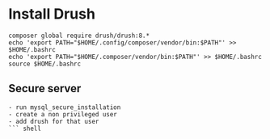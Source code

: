 # Install Drush
``` shell
composer global require drush/drush:8.*	
echo 'export PATH="$HOME/.config/composer/vendor/bin:$PATH"' >> $HOME/.bashrc
echo 'export PATH="$HOME/.composer/vendor/bin:$PATH"' >> $HOME/.bashrc
source $HOME/.bashrc
```

## Secure server
``` shell
- run mysql_secure_installation
- create a non privileged user
- add drush for that user
``` shell

